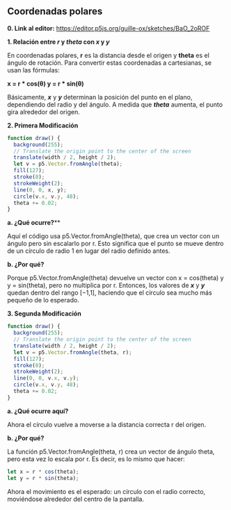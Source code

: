 ## Coordenadas polares

**0. Link al editor:** https://editor.p5js.org/guille-ox/sketches/BaO_2oROF

**1. Relación entre _r_ y _theta_ con _x_ y _y_**

En coordenadas polares, **r** es la distancia desde el origen y **theta** es el ángulo de rotación. Para convertir estas coordenadas a cartesianas, se usan las fórmulas:

**x = r * cos(θ)
y = r * sin(θ)**

Básicamente, _**x**_ y _**y**_ determinan la posición del punto en el plano, dependiendo del radio y del ángulo. A medida que _**theta**_ aumenta, el punto gira alrededor del origen.

**2. Primera Modificación**

```js
function draw() {
  background(255);
  // Translate the origin point to the center of the screen
  translate(width / 2, height / 2);
  let v = p5.Vector.fromAngle(theta);
  fill(127);
  stroke(0);
  strokeWeight(2);
  line(0, 0, x, y);
  circle(v.x, v.y, 48);
  theta += 0.02;
}
```

  **a. ¿Qué ocurre?****

Aquí el código usa p5.Vector.fromAngle(theta), que crea un vector con un ángulo pero sin escalarlo por r. Esto significa que el punto se mueve dentro de un círculo de radio 1 en lugar del radio definido antes.

  **b. ¿Por qué?**

Porque p5.Vector.fromAngle(theta) devuelve un vector con x = cos(theta) y y = sin(theta), pero no multiplica por r. Entonces, los valores de _**x**_ y _**y**_ quedan dentro del rango [−1,1], haciendo que el círculo sea mucho más pequeño de lo esperado.

**3. Segunda Modificación**

```js
function draw() {
  background(255);
  // Translate the origin point to the center of the screen
  translate(width / 2, height / 2);
  let v = p5.Vector.fromAngle(theta, r);
  fill(127);
  stroke(0);
  strokeWeight(2);
  line(0, 0, v.x, v.y);
  circle(v.x, v.y, 48);
  theta += 0.02;
}
```

  **a. ¿Qué ocurre aquí?**

Ahora el círculo vuelve a moverse a la distancia correcta r del origen.

  **b. ¿Por qué?**

La función p5.Vector.fromAngle(theta, r) crea un vector de ángulo theta, pero esta vez lo escala por r. Es decir, es lo mismo que hacer:

```js
let x = r * cos(theta);
let y = r * sin(theta);
```
Ahora el movimiento es el esperado: un círculo con el radio correcto, moviéndose alrededor del centro de la pantalla.
